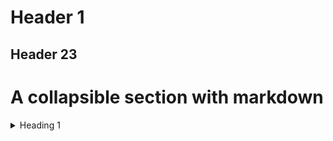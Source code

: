 # Header 1
## Header 23

# A collapsible section with markdown
<details>
<summary>
Heading 1
</summary>
## Heading\1
<details>
<summary>
  &ensp;Heading 1
  </summary>
  &ensp;# Heading\2
  </details>
</details>



